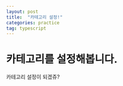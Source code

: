 ```yaml
---
layout: post
title:  "카테고리 설정!"
categories: practice
tag: typescript
---
```


# 카테고리를 설정해봅니다.

카테고리 설정이 되겠쥬?